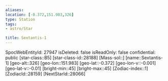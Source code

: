 ```yaml
---
aliases: 
location: [-0.372,151.983,326]
type: Station
tags:
- astro/Star

title: Sextantis-1
---
```

SpocWebEntityId: 27947
isDeleted: false
isReadOnly: false
confidential: public
[star-class::B5]
[star-class-id::28188]
[Mass-sol::]
[name::Sextantis-1]
[geo-alt::326]
[geo-lon::151.983]
[geo-lat::-0.372]
[geo-lon-v::-0.001]
[geo-lat-v::-0.01]
[bright-min::45]
[bright-max::45]
[Zodiac-index::1]
[ZodiacId::28159]
[NextStarId::28066]



